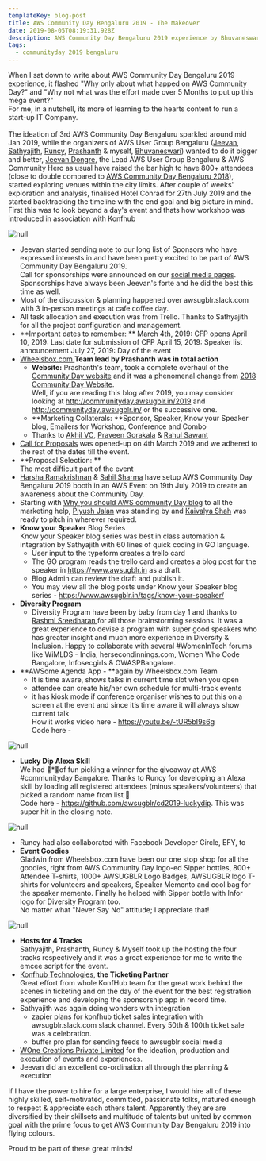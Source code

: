 ```yaml
---
templateKey: blog-post
title: AWS Community Day Bengaluru 2019 - The Makeover
date: 2019-08-05T08:19:31.928Z
description: AWS Community Day Bengaluru 2019 experience by Bhuvaneswari Subramani
tags:
  - communityday 2019 bengaluru
---
```

When I sat down to write about AWS Community Day Bengaluru 2019 experience, it flashed "Why only about what happed on AWS Community Day?" and "Why not what was the effort made over 5 Months to put up this mega event?"  \
For me, in a nutshell, its more of learning to the hearts content to run a start-up IT Company.\
\
The ideation of 3rd AWS Community Day Bengaluru sparkled around mid Jan 2019, while the organizers of AWS User Group Bengaluru ([Jeevan](https://www.linkedin.com/in/jeevandongre/), [Sathyajith](https://www.linkedin.com/in/sathyabhat/), [Runcy](https://www.linkedin.com/in/runcyoommen/), [Prashanth](https://www.linkedin.com/in/hnprashanth/) & myself, [Bhuvaneswari](https://www.linkedin.com/in/bhuvanas/)) wanted to do it bigger and better, [Jeevan Dongre](https://www.linkedin.com/in/jeevandongre/), the Lead AWS User Group Bengaluru & AWS Community Hero as usual have raised the bar high to have 800+ attendees (close to double compared to [AWS Community Day Bengaluru 2018](http://installjournal.blogspot.com/2018/09/aws-community-day-bengaluru-2018-day.html)), started exploring venues within the city limits. After couple of weeks' exploration and analysis, finalised Hotel Conrad for 27th July 2019 and the started backtracking the timeline with the end goal and big picture in mind. First this was to look beyond a day's event and thats how workshop was introduced in association with Konfhub

![null](/img/acd_announcement.jpeg)

* Jeevan started sending note to our long list of Sponsors who have expressed interests in and have been pretty excited to be part of AWS Community Day Bengaluru 2019. \
  Call for sponsorships were announced on our [social media pages](https://www.awsugblr.in/about).  Sponsorships have always been Jeevan's forte and he did the best this time as well.
* Most of the discussion & planning happened over awsugblr.slack.com with 3 in-person meetings at cafe coffee day. 
* All task allocation and execution was from Trello. Thanks to Sathyajith for all the project configuration and management.
* **Important dates to remember:  **
  March 4th, 2019: CFP opens
  April 10, 2019: Last date for submission of CFP
  April 15, 2019: Speaker list announcement
  July 27, 2019: Day of the event
* [Wheelsbox.com ](Wheelsbox.com)**Team lead by Prashanth was in total action**
  * **Website:** Prashanth's team, took a complete overhaul of the [Community Day website](http://communityday.awsugblr.in) and it was a phenomenal change from [2018 Community Day Website](http://communityday.awsugblr.in/2018). \
    Well, if you are reading this blog after 2019, you may consider looking at http://communityday.awsugblr.in/2019 and http://communityday.awsugblr.in/ or the successive one. 
  * **Marketing Collaterals: **Sponsor, Speaker, Know your Speaker blog, Emailers for Workshop, Conference and Combo
  * Thanks to [Akhil VC](https://www.linkedin.com/in/akhilvc10/), [Praveen Gorakala](https://www.linkedin.com/in/praveen-kumar-gorakala-50494b92/) & [Rahul Sawant](https://www.linkedin.com/in/rahul-sawant-895481109/)
* [Call for Proposals](https://www.awsugblr.in/blog/2019-03-04-call-for-proposals-for-aws-community-day-bengaluru-2019-are-now-open/) was opened-up on 4th March 2019 and we adhered to the rest of the dates till the event.
* **Proposal Selection: **\
  The most difficult part of the event 
* [Harsha Ramakrishnan](https://www.linkedin.com/in/harshar/) & [Sahil Sharma](https://twitter.com/gh05t_r00t) have setup AWS Community Day Bengaluru 2019 booth in an AWS Event on 19th July 2019 to create an awareness about the Community Day.
* Starting with [Why you should AWS community Day blog](https://medium.com/@piyushj02/why-should-i-attend-aws-community-day-2019-9b712dd61e6e) to all the marketing help, [Piyush Jalan](https://www.linkedin.com/in/piyush-jalan/) was standing by and [Kaivalya Shah](https://www.linkedin.com/in/kaivalyashah/) was ready to pitch in wherever required.
* **Know your Speaker** Blog Series\
  Know your Speaker blog series was best in class automation & integration by Sathyajith  with 60 lines of quick coding in GO language.
  * User input to the typeform creates a trello card
  * The GO program reads the trello card and creates a blog post for the speaker in <https://www.awsugblr.in> as a draft.
  * Blog Admin can review the draft and publish it.
  * You may view all the blog posts under Know your Speaker blog series - [https://www.awsugblr.in/tags/know-your-speaker/ ](https://www.awsugblr.in/tags/know-your-speaker/)
* **Diversity Program**
  * Diversity Program have been by baby from day 1 and thanks to [Rashmi Sreedharan  ](https://www.linkedin.com/in/rashmis/)for all those brainstorming sessions. It was a great experience to devise a program with super good speakers  who has greater insight and much more experience in Diversity & Inclusion. Happy to collaborate with several #WomenInTech forums like WiMLDS - India, hersecondinnings.com, Women Who Code Bangalore, Infosecgirls & OWASPBangalore.
* **AWSome Agenda App  - **again by Wheelsbox.com Team
  * It is time aware, shows talks in current time slot when you open
  * attendee can create his/her own schedule for multi-track events
  * it has kiosk mode if conference organiser wishes to put this on a screen at the event and since it’s time aware it will always show current talk\
    How it works video here - [https://youtu.be/-tUR5bI9s6g ](https://youtu.be/-tUR5bI9s6g)\
    Code here - 

![null](/img/agenda_001.png)

* **Lucky Dip Alexa Skill**\
  We had 💯*💯of fun picking a winner for the giveaway at AWS #communityday Bangalore. Thanks to Runcy for developing an Alexa skill by loading all registered attendees (minus speakers/volunteers) that picked a random name from list 🙌 \
  Code here - <https://github.com/awsugblr/cd2019-luckydip>. This was super hit in the closing note.

![null](/img/luckydip_001.png)

* Runcy had also collaborated with Facebook Developer Circle, EFY, to
* **Event Goodies**\
  Gladwin from Wheelsbox.com have been our one stop shop for all the goodies, right from AWS Community Day logo-ed Sipper bottles, 800+ Attendee T-shirts, 1000+ AWSUGBLR Logo Badges, AWSUGBLR logo T-shirts for volunteers and speakers, Speaker Memento and cool bag for the speaker memento. Finally he helped with Sipper bottle with Infor logo for Diversity Program too. \
  No matter what "Never Say No" attitude; I appreciate that!

![null](/img/speaker_memento.png)

* **Hosts for 4 Tracks**\
  Sathyajith, Prashanth, Runcy & Myself took up the hosting the four tracks respectively and it was a great experience for me to write the emcee script for the event. 
* [Konfhub Technologies](https://konfhub.com/), **the Ticketing Partner**\
  Great effort from whole KonfHub team for the great work behind the scenes in ticketing and on the day of the event for the best registration experience and developing the sponsorship app in record time.
* Sathyajith was again doing wonders with integration
  * zapier plans for konfhub ticket sales integration with awsugblr.slack.com slack channel. Every 50th & 100th ticket sale was a celebration.  
  * buffer pro plan for sending feeds to awsugblr social media 
* [WOne Creations Private Limited](https://www.facebook.com/Wonecreations/) for the ideation, production and execution of events and experiences.
* Jeevan did an excellent co-ordination all through the planning & execution 

If I have the power to hire for a large enterprise, I would hire all of these highly skilled, self-motivated, committed, passionate folks, matured enough to respect & appreciate each others talent. Apparently they are are diversified by their skillsets and multitude of talents but united by common goal with the prime focus to get AWS Community Day Bengaluru 2019 into flying colours.

Proud to be part of these great minds!
